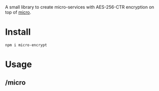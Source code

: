 A small library to create micro-services with AES-256-CTR encryption on top of [micro](https://github.com/zeit/micro).

# Install

`npm i micro-encrypt`

# Usage

## /micro
